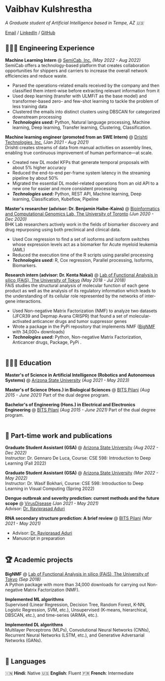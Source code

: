 # Vaibhav Kulshrestha

_A Graduate student of Artificial Intelligence based in Tempe, AZ 🇺🇸_ <br>

[Email](mailto:vaibhav1kulshrestha@gmail.com) / [LinkedIn](https://www.linkedin.com/in/vaibhav-kulshrestha/) / [GitHub](https://github.com/vaibhav-k)

## 👩🏼‍💻 Engineering Experience

**Machine Learning Intern** @ [SemiCab, Inc.](https://www.semicab.com/) _(May 2022 - Aug 2022)_ <br>
SemiCab offers a technology-based platform that creates collaboration opportunities for shippers and carriers to increase the overall network efficiencies and reduce waste.
  - Parsed the operations-related emails received by the company and then classified them intent-wise before extracting relevant information from it
  - Used deep learning (transfer with ULMFiT as the base model) and transformer-based zero- and few-shot learning to tackle the problem of less training data
  - Clustered the emails into distinct clusters using DBSCAN for categorized downstream processing
  - **_Technologies used:_** Python, Natural language processing, Machine learning, Deep learning, Transfer learning, Clustering, Classification.

**Machine learning engineer (promoted from an SWE Intern)** @ [Drishti Technologies, Inc.](https://drishti.com/) _(Jan 2021 - Aug 2021)_ <br>
Drishti creates streams of data from manual activities on assembly lines, enabling true continuous improvement of human performance—at scale.
  - Created new DL model KFPs that generate temporal proposals with about 5% higher accuracy
  - Reduced the end-to-end per-frame system latency in the streaming pipeline by about 50%
  - Migrated the essential DL model-related operations from an old API to a new one for easier and more consistent processing
  - **_Technologies used:_** Python, REST API, Machine learning, Deep learning, Classification, Kubeflow, Pipeline

**Master's researcher (advisor: Dr. Benjamin Haibe-Kains)** @ [Bioinformatics and Computational Genomics Lab, The University of Toronto](https://bhklab.ca/) _(Jun 2020 - Dec 2020)_ <br>
BHK Lab researchers actively work in the fields of biomarker discovery and drug repurposing using both preclinical and clinical data.
  - Used Cox regression to find a set of isoforms and isoform switches whose expression levels act as a biomarker for Acute myeloid leukemia (AML)
  - Reduced the execution time of the R scripts using parallel processing
  - **_Technologies used:_** R, Cox regression, Parallel processing, Isoforms, Biomarkers.

**Research intern (advisor: Dr. Kenta Nakai)** @ [Lab of Functional Analysis in silico (FAiS), The University of Tokyo](https://www.cbms.k.u-tokyo.ac.jp/english/lab/nakai.html) _(May 2018 - Jul 2018)_ <br>
FAiS studies the structural analysis of molecular function of each gene product as well as the analysis of its regulatory information which leads to the understanding of its cellular role represented by the networks of inter-gene interactions.
  - Used Non-negative Matrix Factorization (NMF) to analyze two datasets (JFCR39 and Depmap Avana CRISPR) that found a set of molecular-activated anticancer drugs and tumor suppressor genes
  - Wrote a package in the PyPi repository that implements NMF ([BigNMF](https://pypi.org/project/bignmf/) with 34,000+ downloads)
  - **_Technologies used:_** Python, Non-negative Matrix Factorization, Anticancer drugs, Package, PyPi .
<br><br>
    
## 👩🏼‍🎓 Education

**Master's of Science in Artificial Intelligence (Robotics and Autonomous Systems)** @ [Arizona State University](https://engineering.asu.edu/) _(Aug 2021 - May 2023)_

**Master's of Science (Hons.) in Biological Sciences** @ [BITS Pilani](https://www.bits-pilani.ac.in/) _(Aug 2015 - June 2021)_
Part of the dual degree program.

**Bachelor's of Engineering (Hons.) in Electrical and Electronics Engineering** @ [BITS Pilani](https://www.bits-pilani.ac.in/) _(Aug 2015 - June 2021)_
Part of the dual degree program.
<br><br>

## 📌 Part-time work and publications

**Graduate Student Assistant (GSA)** @ [Arizona State University](https://engineering.asu.edu/) _(Aug 2022 - Dec 2022)_<br>
Instructor: Dr. Gennaro De Luca, Course: CSE 598: Introduction to Deep Learning (Fall 2022)

**Graduate Student Assistant (GSA)** @ [Arizona State University](https://engineering.asu.edu/) _(Mar 2022 - May 2022)_<br>
Instructor: Dr. Wasif Bokhari, Course: CSE 598: Introduction to Deep Learning in Visual Computing (Spring 2022)

**Dengue outbreak and severity prediction: current methods and the future scope** @ [VirusDisease](https://doi.org/10.1007/s13337-022-00767-x) _(Jan 2021 - May 2021)_<br>
Advisor: [Dr. Raviprasad Aduri](https://universe.bits-pilani.ac.in/goa/aduri/profile)

**RNA secondary structure prediction: A brief review** @ [BITS Pilani](https://www.bits-pilani.ac.in/goa/) _(Mar 2021 - May 2021)_
  - Advisor: [Dr. Raviprasad Aduri](https://universe.bits-pilani.ac.in/goa/aduri/profile)
  - Manuscript in preparation
<br><br>
  
## 🏆 Academic projects

**BigNMF** @ [Lab of Functional Analysis in silico (FAiS), The University of Tokyo](https://pypi.org/project/bignmf/) _(Sep 2018)_ <br>
A Python package with more than 34,000 downloads for carrying out Non-negative Matrix Factorization (NMF). 

**Implemented ML algorithms** <br>
Supervised (Linear Regression, Decision Tree, Random Forest, K-NN, Logistic Regression, SVM, etc.), Unsupervised (K-means, hierarchical, DBSCAN, etc.), and time-series (ARIMA, etc.).

**Implemented DL algorithms** <br>
Multilayer Perceptrons (MLPs), Convolutional Neural Networks (CNNs), Recurrent Neural Networks (LSTM, etc.), and Generative Adversarial Networks (GANs).
<br><br>

## 💬 Languages

🇮🇳 **Hindi**: Native
🇺🇸 **English**: Fluent
🇫🇷 **French**: Intermediate
